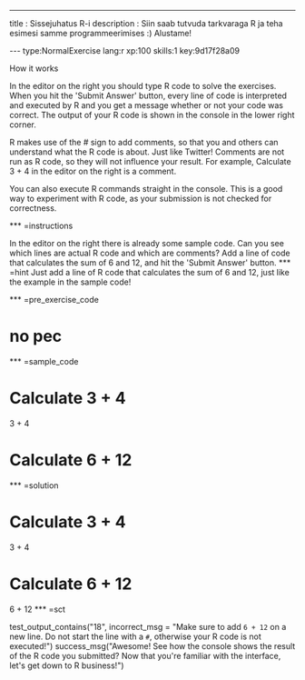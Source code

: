 ---
title       : Sissejuhatus R-i
description : Siin saab tutvuda tarkvaraga R ja teha esimesi samme programmeerimises :) Alustame!


--- type:NormalExercise lang:r xp:100 skills:1 key:9d17f28a09

How it works

In the editor on the right you should type R code to solve the exercises. When you hit the 'Submit Answer' button, every line of code is interpreted and executed by R and you get a message whether or not your code was correct. The output of your R code is shown in the console in the lower right corner.

R makes use of the # sign to add comments, so that you and others can understand what the R code is about. Just like Twitter! Comments are not run as R code, so they will not influence your result. For example, Calculate 3 + 4 in the editor on the right is a comment.

You can also execute R commands straight in the console. This is a good way to experiment with R code, as your submission is not checked for correctness.

*** =instructions

In the editor on the right there is already some sample code. Can you see which lines are actual R code and which are comments?
Add a line of code that calculates the sum of 6 and 12, and hit the 'Submit Answer' button.
*** =hint Just add a line of R code that calculates the sum of 6 and 12, just like the example in the sample code!

*** =pre_exercise_code

# no pec
*** =sample_code

# Calculate 3 + 4
3 + 4

# Calculate 6 + 12
*** =solution

# Calculate 3 + 4
3 + 4

# Calculate 6 + 12
6 + 12
*** =sct

test_output_contains("18", incorrect_msg = "Make sure to add `6 + 12` on a new line. Do not start the line with a `#`, otherwise your R code is not executed!")
success_msg("Awesome! See how the console shows the result of the R code you submitted? Now that you're familiar with the interface, let's get down to R business!")

